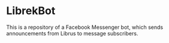 # LibrekBot
This is a repository of a Facebook Messenger bot, which sends announcements from Librus to message subscribers.

